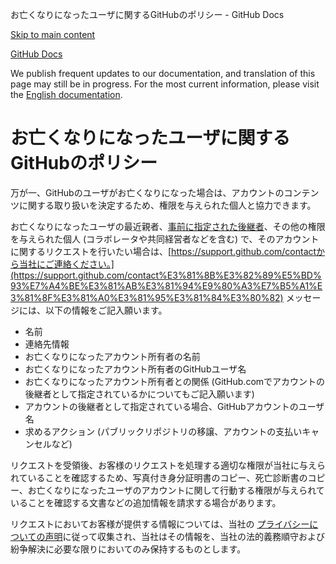 お亡くなりになったユーザに関するGitHubのポリシー - GitHub Docs

[Skip to main content](#main-content)

[](/ja)[GitHub Docs](/ja)

We publish frequent updates to our documentation, and translation of this page may still be in progress. For the most current information, please visit the [English documentation](/en).

お亡くなりになったユーザに関するGitHubのポリシー
==========

万が一、GitHubのユーザがお亡くなりになった場合は、アカウントのコンテンツに関する取り扱いを決定するため、権限を与えられた個人と協力できます。

お亡くなりになったユーザの最近親者、[事前に指定された後継者](/ja/github/setting-up-and-managing-your-github-user-account/maintaining-ownership-continuity-of-your-user-accounts-repositories)、その他の権限を与えられた個人 (コラボレータや共同経営者などを含む) で、そのアカウントに関するリクエストを行いたい場合は、[https://support.github.com/contactから当社にご連絡ください。](https://support.github.com/contact%E3%81%8B%E3%82%89%E5%BD%93%E7%A4%BE%E3%81%AB%E3%81%94%E9%80%A3%E7%B5%A1%E3%81%8F%E3%81%A0%E3%81%95%E3%81%84%E3%80%82) メッセージには、以下の情報をご記入願います。

* 名前
* 連絡先情報
* お亡くなりになったアカウント所有者の名前
* お亡くなりになったアカウント所有者のGitHubユーザ名
* お亡くなりになったアカウント所有者との関係 (GitHub.comでアカウントの後継者として指定されているかについてもご記入願います)
* アカウントの後継者として指定されている場合、GitHubアカウントのユーザ名
* 求めるアクション (パブリックリポジトリの移譲、アカウントの支払いキャンセルなど)

リクエストを受領後、お客様のリクエストを処理する適切な権限が当社に与えられていることを確認するため、写真付き身分証明書のコピー、死亡診断書のコピー、お亡くなりになったユーザのアカウントに関して行動する権限が与えられていることを確認する文書などの追加情報を請求する場合があります。

リクエストにおいてお客様が提供する情報については、当社の [プライバシーについての声明](/ja/github/site-policy/github-privacy-statement)に従って収集され、当社はその情報を、当社の法的義務順守および紛争解決に必要な限りにおいてのみ保持するものとします。
